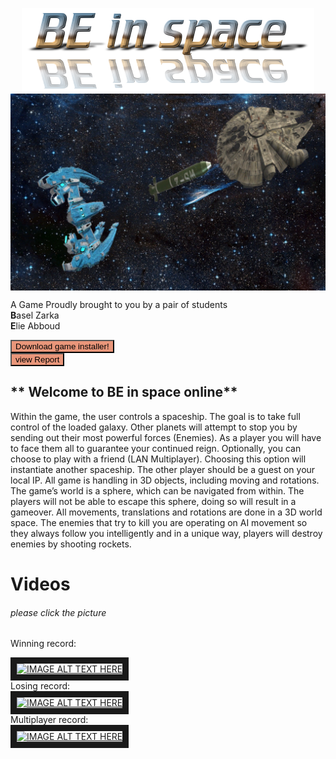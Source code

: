 <p align="center">
<img align="center" src="Space%20Invaders/Assets/Textures/Backgrounds/cooltext327947084721570.png?raw=true">
<img align="center" src="Space%20Invaders/enemy_Player.png?raw=true">
  </p>

A Game Proudly brought to you by a pair of students </br>
**B**asel Zarka </br>
**E**lie Abboud </br>

<form method="get" action="Space%20Invaders/Installer/BE%20In%20Space%20Setup%20(x86).exe">
<button type="submit" style="background-color:darksalmon">Download game installer!</button>
</form> <form method="get" action="Space%20Invaders/BE%20in%20space.pdf">
<button type="submit" style="background-color:darksalmon">view Report</button>
</form>



## ** Welcome to BE in space online**
Within the game, the user controls a spaceship. The goal is to take full control of the loaded galaxy. Other planets will attempt to stop you by sending out their most powerful forces (Enemies). As a player you will have to face them all to guarantee your continued reign.
Optionally, you can choose to play with a friend (LAN Multiplayer). Choosing this option will instantiate another spaceship. The other player should be a guest on your local IP.
All game is handling in 3D objects, including moving and rotations.
The game’s world is a sphere, which can be navigated from within. The players will not be able to escape this sphere, doing so will result in a gameover. All movements, translations and rotations are done in a 3D world space.
The enemies that try to kill you are operating on AI movement so they always follow you intelligently and in a unique way, players will destroy enemies by shooting rockets.

# Videos
###### please click the picture
Winning record:
<div>
  <a href="https://youtu.be/QLRNUXMx4gI" target="_blank"><img src="https://img.youtube.com/vi/QLRNUXMx4gI/default.jpg" 
alt="IMAGE ALT TEXT HERE" width="240" height="180" border="10" /></a>
</div>
Losing record:
<div>
  <a href="https://youtu.be/u92ehvq_rkw" target="_blank"><img src="https://img.youtube.com/vi/u92ehvq_rkw/default.jpg" 
alt="IMAGE ALT TEXT HERE" width="240" height="180" border="10" /></a>
</div>
Multiplayer record:
<div>
  <a href="https://youtu.be/IlFRskMIhyQ" target="_blank"><img src="https://img.youtube.com/vi/IlFRskMIhyQ/default.jpg" 
alt="IMAGE ALT TEXT HERE" width="240" height="180" border="10" /></a>
</div>
